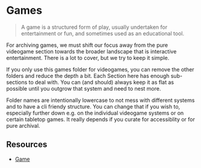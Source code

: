 # Games

> A game is a structured form of play, usually undertaken for entertainment or fun, and sometimes used as an educational tool.

For archiving games, we must shift our focus away from the pure videogame section towards the broader landscape that is interactive entertainment. There is a lot to cover, but we try to keep it simple.

If you only use this games folder for videogames, you can remove the other folders and reduce the depth a bit. Each Section here has enough sub-sections to deal with. You can (and should) always keep it as flat as possible until you outgrow that system and need to nest more.

Folder names are intentionally lowercase to not mess with different systems and to have a cli friendy structure. You can change that if you wish to, especially further down e.g. on the individual videogame systems or on certain tabletop games. It really depends if you curate for accessiblity or for pure archival.

## Resources

- [Game](https://en.wikipedia.org/wiki/Game)
